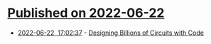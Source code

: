 # [Published on 2022-06-22](index.md)

* [2022-06-22, 17:02:37](https://news.ycombinator.com/item?id=31838690) - [Designing Billions of Circuits with Code](https://asianometry.substack.com/p/designing-billions-of-circuits-with)
